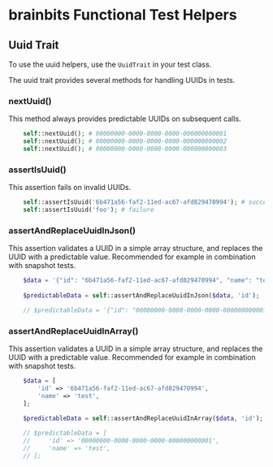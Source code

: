 # brainbits Functional Test Helpers

## Uuid Trait

To use the uuid helpers, use the `UuidTrait` in your test class.

The uuid trait provides several methods for handling UUIDs in tests.

### nextUuid()

This method always provides predictable UUIDs on subsequent calls.

```php
    self::nextUuid(); # 00000000-0000-0000-0000-000000000001
    self::nextUuid(); # 00000000-0000-0000-0000-000000000002
    self::nextUuid(); # 00000000-0000-0000-0000-000000000003
```

### assertIsUuid()

This assertion fails on invalid UUIDs.

```php
    self::assertIsUuid('6b471a56-faf2-11ed-ac67-afd829470994'); # success
    self::assertIsUuid('foo'); # failure
```

### assertAndReplaceUuidInJson()

This assertion validates a UUID in a simple array structure, and replaces the UUID 
with a predictable value. Recommended for example in combination with snapshot tests.

```php
    $data = '{"id": "6b471a56-faf2-11ed-ac67-afd829470994", "name": "test"}'; 
    
    $predictableData = self::assertAndReplaceUuidInJson($data, 'id');

    // $predictableData = '{"id": "00000000-0000-0000-0000-000000000001", "name": "test"}';
```

### assertAndReplaceUuidInArray()

This assertion validates a UUID in a simple array structure, and replaces the UUID 
with a predictable value. Recommended for example in combination with snapshot tests.

```php
    $data = [
        'id' => '6b471a56-faf2-11ed-ac67-afd829470994', 
        'name' => 'test',
    ];
    
    $predictableData = self::assertAndReplaceUuidInArray($data, 'id');

    // $predictableData = [
    //     'id' => '00000000-0000-0000-0000-000000000001', 
    //     'name' => 'test',
    // ];
```
